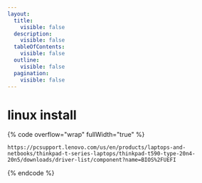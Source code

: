 ```yaml
---
layout:
  title:
    visible: false
  description:
    visible: false
  tableOfContents:
    visible: false
  outline:
    visible: false
  pagination:
    visible: false
---
```


# linux install

{% code overflow="wrap" fullWidth="true" %}
```
https://pcsupport.lenovo.com/us/en/products/laptops-and-netbooks/thinkpad-t-series-laptops/thinkpad-t590-type-20n4-20n5/downloads/driver-list/component?name=BIOS%2FUEFI
```
{% endcode %}
